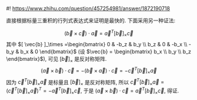 #! https://www.zhihu.com/question/457254981/answer/1872190718

[comment]: <> (Answer URL: https://www.zhihu.com/question/457254981/answer/1872190718)
[comment]: <> "向量运算为什么（a×b）.c=(b×c).a？"
[comment]: <> (Author Name: https://www.zhihu.com/people/quarrying)


直接根据标量三重积的行列式表达式来证明是最快的. 下面采用另一种证法:

$$
(\vec{b} \times \vec{c}) \cdot \vec{a} = \vec{a}^T [ \vec{b} ]_\times \vec{c}
$$
其中 $[ \vec{b} ]_\times =\begin{bmatrix}
  0    & -b_z & b_y \\ 
  b_z  & 0    & -b_x \\ 
  -b_y & b_x  & 0 
\end{bmatrix}$ (设 $\vec{b} = \begin{bmatrix} b_x \\  b_y \\  b_z \end{bmatrix}$), 可见 $[ \vec{b} ]_\times$ 是反对称矩阵. 
$$
(\vec{a} \times \vec{b}) \cdot \vec{c} = -(\vec{b} \times \vec{a}) \cdot \vec{c}  = -\vec{c}^T [ \vec b ]_\times \vec{a}
$$
因为 $\vec{c}^T [ \vec b ]_\times \vec{a}$ 是标量且 $[ \vec{b} ]_\times$ 是反对称矩阵, 所以
$\vec{c}^T [ \vec b ]_\times \vec{a} = (\vec{c}^T [ \vec b ]_\times \vec{a})^T = -\vec{a}^T [ \vec b ]_\times \vec{c}$, 于是 $(\vec{a} \times \vec{b}) \cdot \vec{c} = \vec{a}^T [ \vec b ]_\times \vec{c}$, 得证.


